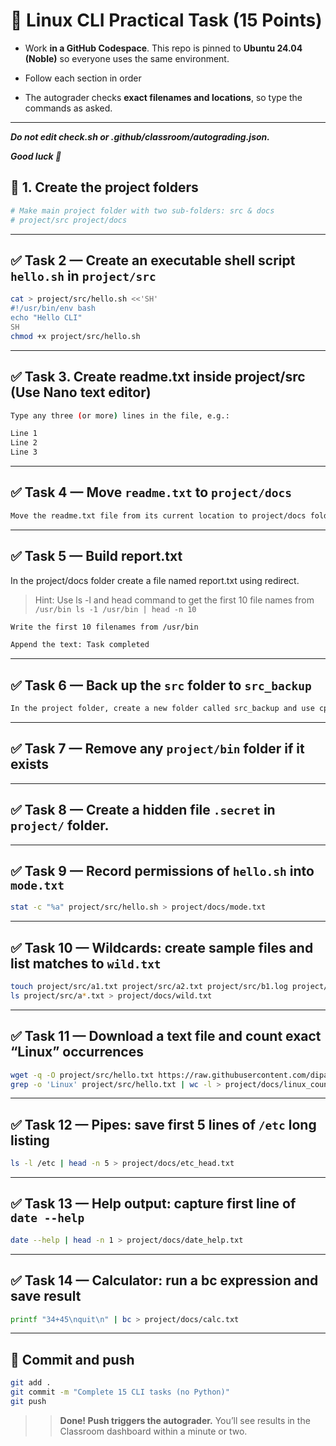# 🐧 Linux CLI Practical Task (15 Points)

- Work **in a GitHub Codespace**. This repo is pinned to **Ubuntu 24.04 (Noble)** so everyone uses the same environment.

- Follow each section in order 

- The autograder checks **exact filenames and locations**, so type the commands as asked.

---

***Do not edit check.sh or .github/classroom/autograding.json.***

***Good luck 🚀***
## 📂 1. Create the project folders

```bash
# Make main project folder with two sub-folders: src & docs
# project/src project/docs
```

---

## ✅ Task 2 — Create an executable shell script `hello.sh` in `project/src`
```bash
cat > project/src/hello.sh <<'SH'
#!/usr/bin/env bash
echo "Hello CLI"
SH
chmod +x project/src/hello.sh
```

---

## ✅ Task 3. Create readme.txt inside project/src (Use Nano text editor)

```bash
Type any three (or more) lines in the file, e.g.:

Line 1
Line 2
Line 3
```
---

## ✅ Task 4 — Move `readme.txt` to `project/docs`

```bash
Move the readme.txt file from its current location to project/docs folder
```
---

## ✅ Task 5 — Build report.txt

In the project/docs folder create a file named report.txt using redirect. 

> Hint: Use ls -l and head command to get the first 10 file names from ```/usr/bin ls -1 /usr/bin | head -n 10``` 

```bash
Write the first 10 filenames from /usr/bin

Append the text: Task completed

```

---

## ✅ Task 6 — Back up the `src` folder to `src_backup`
```bash
In the project folder, create a new folder called src_backup and use cp command to create the copy of the src folder
```

---

## ✅ Task 7 — Remove any `project/bin` folder if it exists


---

## ✅ Task 8 — Create a hidden file `.secret` in `project/` folder.


---

## ✅ Task 9 — Record permissions of `hello.sh` into `mode.txt`
```bash
stat -c "%a" project/src/hello.sh > project/docs/mode.txt
```

---

## ✅ Task 10 — Wildcards: create sample files and list matches to `wild.txt`
```bash
touch project/src/a1.txt project/src/a2.txt project/src/b1.log project/src/ab.txt
ls project/src/a*.txt > project/docs/wild.txt
```

---

## ✅ Task 11 — Download a text file and count exact “Linux” occurrences
```bash
wget -q -O project/src/hello.txt https://raw.githubusercontent.com/dipaish/cimages/main/hello.txt
grep -o 'Linux' project/src/hello.txt | wc -l > project/docs/linux_count.txt
```

---

## ✅ Task 12 — Pipes: save first 5 lines of `/etc` long listing
```bash
ls -l /etc | head -n 5 > project/docs/etc_head.txt
```

---

## ✅ Task 13 — Help output: capture first line of `date --help`
```bash
date --help | head -n 1 > project/docs/date_help.txt
```

---

## ✅ Task 14 — Calculator: run a bc expression and save result
```bash
printf "34+45\nquit\n" | bc > project/docs/calc.txt
```

---

## 🚀 Commit and push
```bash
git add .
git commit -m "Complete 15 CLI tasks (no Python)"
git push
```


>> **Done! Push triggers the autograder.**
You’ll see results in the Classroom dashboard within a minute or two.